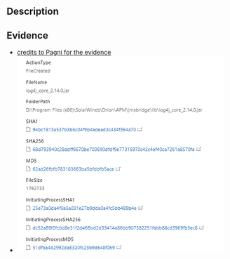 ## Description

## Evidence
- [credits to Pagni for the evidence](https://github.com/Pagni/Azure-Sentinel)
- ![image](../components/SolarwindsOrion/ExampleOfVulnerableJarInSolarwindsOrion.png)
